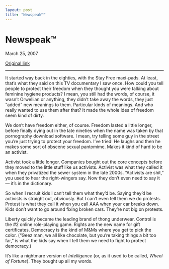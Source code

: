 ```yaml
---
layout: post
title: "Newspeak™"
---
```

Newspeak™
=========

March 25, 2007

[Original link](http://www.aaronsw.com/weblog/newspeaktm)

* * * * *

It started way back in the eighties, with the Stay Free maxi-pads. At
least, that’s what they said on this TV documentary I saw once. How
could you tell people to protect their freedom when they thought you
were talking about feminine hygiene products? I mean, you still had the
words, of course, it wasn’t Orwellian or anything, they didn’t take away
the words, they just “added” new meanings to them. Particular kinds of
meanings. And who really wanted to use them after that? It made the
whole idea of freedom seem kind of dirty.

We don’t have freedom either, of course. Freedom lasted a little longer,
before finally dying out in the late nineties when the name was taken by
that pornography download software. I mean, try telling some guy in the
street you’re just trying to protect your freedom. I’ve tried! He laughs
and then he makes some sort of obscene sexual pantomime. Makes it kind
of hard to be an activist.

Activist took a little longer. Companies bought out the core concepts
before they moved to the little stuff like us activists. Activist was
what they called it when they privatized the sewer system in the late
2000s. “Activists are shit,” you used to hear the right-wingers say. Now
they don’t even need to say it — it’s in the dictionary.

So when I recruit kids I can’t tell them what they’d be. Saying they’d
be activists is straight out, obviously. But I can’t even tell them we
do protests. Protest is what they call it when you call AAA when your
car breaks down. Kids don’t want to go around fixing broken cars.
They’re not big on protests.

Liberty quickly became the leading brand of thong underwear. Control is
the \#2 online role-playing game. Rights are the new name for gift
certificates. Democracy is the kind of M&Ms where you get to pick the
color. (“Geez man, we all like chocolate, but you’re taking things a bit
too far,” is what the kids say when I tell them we need to fight to
protect democracy.)

It’s like a nightmare version of *Intelligence* (or, as it used to be
called, *Wheel of Fortune*). They bought up all my words.
